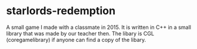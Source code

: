 # starlords-redemption
A small game I made with a classmate in 2015. It is written in C++ in a small library that was made by our teacher then. The libary is CGL (coregamelibrary) if anyone can find a copy of the libary.